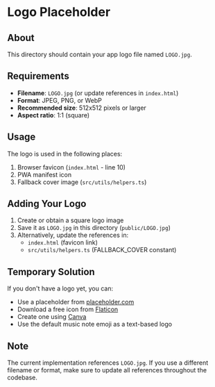 # Logo Placeholder

## About

This directory should contain your app logo file named `LOGO.jpg`.

## Requirements

- **Filename**: `LOGO.jpg` (or update references in `index.html`)
- **Format**: JPEG, PNG, or WebP
- **Recommended size**: 512x512 pixels or larger
- **Aspect ratio**: 1:1 (square)

## Usage

The logo is used in the following places:

1. Browser favicon (`index.html` - line 10)
2. PWA manifest icon
3. Fallback cover image (`src/utils/helpers.ts`)

## Adding Your Logo

1. Create or obtain a square logo image
2. Save it as `LOGO.jpg` in this directory (`public/LOGO.jpg`)
3. Alternatively, update the references in:
   - `index.html` (favicon link)
   - `src/utils/helpers.ts` (FALLBACK_COVER constant)

## Temporary Solution

If you don't have a logo yet, you can:

- Use a placeholder from [placeholder.com](https://via.placeholder.com/512)
- Download a free icon from [Flaticon](https://www.flaticon.com/)
- Create one using [Canva](https://www.canva.com/)
- Use the default music note emoji as a text-based logo

## Note

The current implementation references `LOGO.jpg`. If you use a different filename or format, make sure to update all references throughout the codebase.